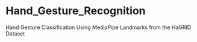 # Hand_Gesture_Recognition
Hand Gesture Classification Using MediaPipe Landmarks from the HaGRID Dataset
